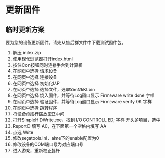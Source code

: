 # 更新固件

## 临时更新方案

要为您的设备更新固件，请先从售后群文件中下载测试固件包。

1. 解压 index.zip
2. 使用现代浏览器打开index.html
3. 按住Coin按钮同时连接手台到计算机
4. 在网页中选择 请求设备
5. 在网页中选择 连接设备
6. 在网页中选择 初始化IAP
7. 在网页中选择 选择文件，选取SimGEKI.bin
8. 在网页中选择 烧入固件，并等待Log窗口显示 Firmeware write done 字样
9. 在网页中选择 验证固件，并等待Log窗口显示 Firmeware verify OK 字样
10. 在网页中选择 跳转程序
11. 将设备的摇杆摆放至正中间
12. 打开SimpleHIDWrite.exe，找到 I/O CONTROLL BD; 字样 开头的项目，选中
13. ReportID 填写 A0，在下面第一个空格内填写 AA
14. 点选 Write
15. 修改segatools.ini，aime下的enable配置为0
16. 修改设备的COM端口号为对应端口号
17. 进入游戏，重新校正摇杆
